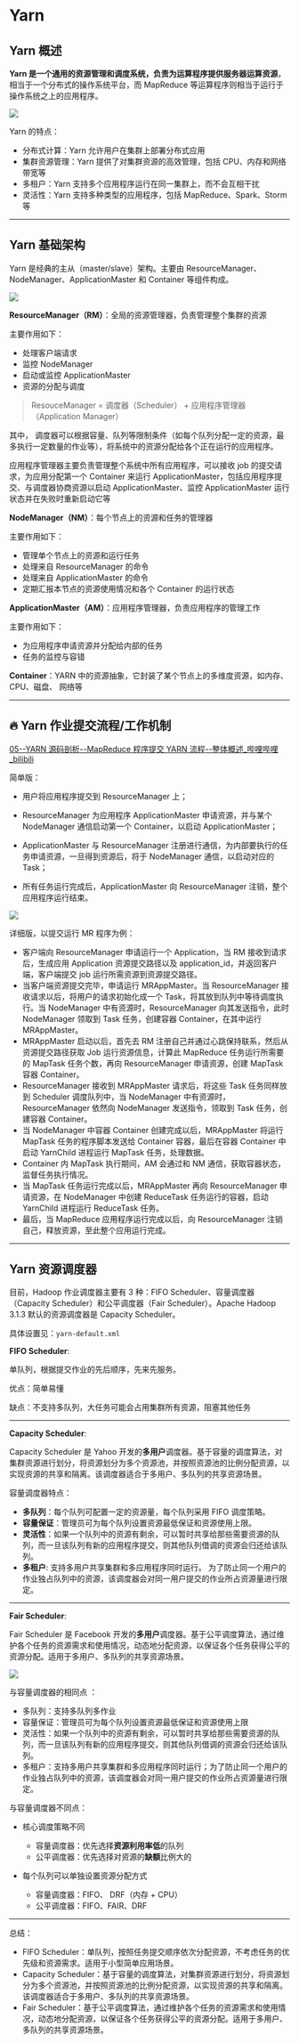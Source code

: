 # Yarn

## Yarn 概述

**Yarn 是一个通用的资源管理和调度系统，负责为运算程序提供服务器运算资源**，相当于一个分布式的操作系统平台，而 MapReduce 等运算程序则相当于运行于操作系统之上的应用程序。

![](https://raw.githubusercontent.com/MXJULY/image/main/img/202310032318894.png)

Yarn 的特点：

- 分布式计算：Yarn 允许用户在集群上部署分布式应用
- 集群资源管理：Yarn 提供了对集群资源的高效管理，包括 CPU、内存和网络带宽等
- 多租户：Yarn 支持多个应用程序运行在同一集群上，而不会互相干扰
- 灵活性：Yarn 支持多种类型的应用程序，包括 MapReduce、Spark、Storm 等

---

## Yarn 基础架构

Yarn 是经典的主从（master/slave）架构。主要由 ResourceManager、NodeManager、ApplicationMaster 和 Container 等组件构成。

![](https://raw.githubusercontent.com/MXJULY/image/main/img/202402011704309.png)

**ResourceManager（RM）**：全局的资源管理器，负责管理整个集群的资源

主要作用如下：

- 处理客户端请求
- 监控 NodeManager
- 启动或监控 ApplicationMaster
- 资源的分配与调度

> ResouceManager = 调度器（Scheduler） + 应用程序管理器（Application Manager）

其中， 调度器可以根据容量、队列等限制条件（如每个队列分配一定的资源，最多执行一定数量的作业等），将系统中的资源分配给各个正在运行的应用程序。

应用程序管理器主要负责管理整个系统中所有应用程序，可以接收 job 的提交请求，为应用分配第一个 Container 来运行 ApplicationMaster，包括应用程序提交、与调度器协商资源以启动 ApplicationMaster、监控 ApplicationMaster 运行状态并在失败时重新启动它等

**NodeManager（NM）**：每个节点上的资源和任务的管理器

主要作用如下：

- 管理单个节点上的资源和运行任务
- 处理来自 ResourceManager 的命令
- 处理来自 ApplicationMaster 的命令
- 定期汇报本节点的资源使用情况和各个 Container 的运行状态

**ApplicationMaster（AM）**：应用程序管理器，负责应用程序的管理工作

主要作用如下：

- 为应用程序申请资源并分配给内部的任务
- 任务的监控与容错

**Container**：YARN 中的资源抽象，它封装了某个节点上的多维度资源，如内存、CPU、磁盘、 网络等

---

## :fire: Yarn 作业提交流程/工作机制

[05--YARN 源码剖析--MapReduce 程序提交 YARN 流程--整体概述\_哔哩哔哩\_bilibili](https://www.bilibili.com/video/BV11N411d7Zh?p=348&vd_source=f3af28d1fd89af1eb80db058885d7130)

简单版：

- 用户将应用程序提交到 ResourceManager 上；

- ResourceManager 为应用程序 ApplicationMaster 申请资源，并与某个 NodeManager 通信启动第一个 Container，以启动 ApplicationMaster；

- ApplicationMaster 与 ResourceManager 注册进行通信，为内部要执行的任务申请资源，一旦得到资源后，将于 NodeManager 通信，以启动对应的 Task；

- 所有任务运行完成后，ApplicationMaster 向 ResourceManager 注销，整个应用程序运行结束。

![](https://raw.githubusercontent.com/MXJULY/image/main/img/202310100017754.png)

详细版，以提交运行 MR 程序为例：

- 客户端向 ResourceManager 申请运行一个 Application，当 RM 接收到请求后，生成应用 Application 资源提交路径以及 application_id，并返回客户端，客户端提交 job 运行所需资源到资源提交路径。
- 当客户端资源提交完毕，申请运行 MRAppMaster。当 ResourceManager 接收请求以后，将用户的请求初始化成一个 Task，将其放到队列中等待调度执行。当 NodeManager 中有资源时，ResourceManager 向其发送指令，此时 NodeManager 领取到 Task 任务，创建容器 Container，在其中运行 MRAppMaster。
- MRAppMaster 启动以后，首先去 RM 注册自己并通过心跳保持联系，然后从资源提交路径获取 Job 运行资源信息，计算此 MapReduce 任务运行所需要的 MapTask 任务个数，再向 ResourceManager 申请资源，创建 MapTask 容器 Container。
- ResourceManager 接收到 MRAppMaster 请求后，将这些 Task 任务同样放到 Scheduler 调度队列中，当 NodeManager 中有资源时，ResourceManager 依然向 NodeManager 发送指令，领取到 Task 任务，创建容器 Container。
- 当 NodeManager 中容器 Container 创建完成以后，MRAppMaster 将运行 MapTask 任务的程序脚本发送给 Container 容器，最后在容器 Container 中启动 YarnChild 进程运行 MapTask 任务，处理数据。
- Container 内 MapTask 执行期间，AM 会通过和 NM 通信，获取容器状态，监督任务执行情况。
- 当 MapTask 任务运行完成以后，MRAppMaster 再向 ResourceManager 申请资源，在 NodeManager 中创建 ReduceTask 任务运行的容器，启动 YarnChild 进程运行 ReduceTask 任务。
- 最后，当 MapReduce 应用程序运行完成以后，向 ResourceManager 注销自己，释放资源，至此整个应用运行完成。

---

## Yarn 资源调度器

目前，Hadoop 作业调度器主要有 3 种：FIFO Scheduler、容量调度器（Capacity Scheduler）和公平调度器（Fair Scheduler）。Apache Hadoop 3.1.3 默认的资源调度器是 Capacity Scheduler。

具体设置见：`yarn-default.xml`

**FIFO Scheduler**:

单队列，根据提交作业的先后顺序，先来先服务。

优点：简单易懂

缺点：不支持多队列，大任务可能会占用集群所有资源，阻塞其他任务

---

**Capacity Scheduler**:

Capacity Scheduler 是 Yahoo 开发的**多用户**调度器。基于容量的调度算法，对集群资源进行划分，将资源划分为多个资源池，并按照资源池的比例分配资源，以实现资源的共享和隔离。该调度器适合于多用户、多队列的共享资源场景。

容量调度器特点：

- **多队列**：每个队列可配置一定的资源量，每个队列采用 FIFO 调度策略。
- **容量保证**：管理员可为每个队列设置资源最低保证和资源使用上限。
- **灵活性**：如果一个队列中的资源有剩余，可以暂时共享给那些需要资源的队列，而一旦该队列有新的应用程序提交，则其他队列借调的资源会归还给该队列。
- **多租户**: 支持多用户共享集群和多应用程序同时运行。 为了防止同一个用户的作业独占队列中的资源，该调度器会对同一用户提交的作业所占资源量进行限定。

---

**Fair Scheduler**:

Fair Scheduler 是 Facebook 开发的**多用户**调度器。基于公平调度算法，通过维护各个任务的资源需求和使用情况，动态地分配资源，以保证各个任务获得公平的资源分配。适用于多用户、多队列的共享资源场景。

![](https://raw.githubusercontent.com/MXJULY/image/main/img/202310100002431.png)

与容量调度器的相同点 ：

- 多队列：支持多队列多作业
- 容量保证：管理员可为每个队列设置资源最低保证和资源使用上限
- 灵活性：如果一个队列中的资源有剩余，可以暂时共享给那些需要资源的队列，而一旦该队列有新的应用程序提交，则其他队列借调的资源会归还给该队列。
- 多租户：支持多用户共享集群和多应用程序同时运行；为了防止同一个用户的作业独占队列中的资源，该调度器会对同一用户提交的作业所占资源量进行限定。

与容量调度器不同点：

- 核心调度策略不同

  - 容量调度器：优先选择**资源利用率低**的队列
  - 公平调度器：优先选择对资源的**缺额**比例大的

- 每个队列可以单独设置资源分配方式

  - 容量调度器：FIFO、 DRF（内存 + CPU）
  - 公平调度器：FIFO、FAIR、DRF

---

总结：

- FIFO Scheduler：单队列，按照任务提交顺序依次分配资源，不考虑任务的优先级和资源需求。适用于小型简单应用场景。
- Capacity Scheduler：基于容量的调度算法，对集群资源进行划分，将资源划分为多个资源池，并按照资源池的比例分配资源，以实现资源的共享和隔离。该调度器适合于多用户、多队列的共享资源场景。
- Fair Scheduler：基于公平调度算法，通过维护各个任务的资源需求和使用情况，动态地分配资源，以保证各个任务获得公平的资源分配。适用于多用户、多队列的共享资源场景。
